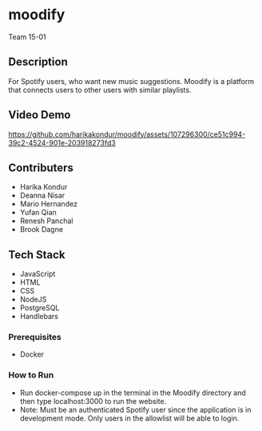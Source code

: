 # moodify
Team 15-01

## Description
For Spotify users, who want new music suggestions. Moodify is a platform that connects users to other users with similar playlists.

## Video Demo

https://github.com/harikakondur/moodify/assets/107296300/ce51c994-39c2-4524-901e-203918273fd3


## Contributers
* Harika Kondur
* Deanna Nisar
* Mario Hernandez
* Yufan Qian
* Renesh Panchal
* Brook Dagne

## Tech Stack
* JavaScript
* HTML
* CSS
* NodeJS
* PostgreSQL
* Handlebars
  

### Prerequisites
* Docker

### How to Run
* Run docker-compose up in the terminal in the Moodify directory and then type localhost:3000 to run the website.
* Note: Must be an authenticated Spotify user since the application is in development mode. Only users in the allowlist will be able to login.
